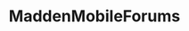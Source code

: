 ---
title: MaddenMobileForums
crosslinks:
- MCSRep
- '2013'
- AskOuija
- kuhn
- AMAAggregator
- videos
- itwasagraveyardgraph
- metric_units
- NFL_Draft
- snipersvsthieves
- Tennesseetitans
- autotouch
- DestinyTheGame
- nfl
---